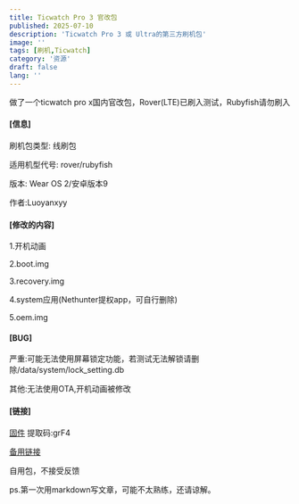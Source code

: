 ```yaml
---
title: Ticwatch Pro 3 官改包
published: 2025-07-10
description: 'Ticwatch Pro 3 或 Ultra的第三方刷机包'
image: ''
tags: [刷机,Ticwatch]
category: '资源'
draft: false 
lang: ''
---
```


做了一个ticwatch pro x国内官改包，Rover(LTE)已刷入测试，Rubyfish请勿刷入

#### [信息]

刷机包类型: 线刷包

适用机型代号: rover/rubyfish

版本: Wear OS 2/安卓版本9

作者:Luoyanxyy

#### [修改的内容]

1.开机动画

2.boot.img

3.recovery.img

4.system应用(Nethunter提权app，可自行删除)

5.oem.img

#### [BUG]

严重:可能无法使用屏幕锁定功能，若测试无法解锁请删除/data/system/lock_setting.db

其他:无法使用OTA,开机动画被修改

#### [链接]

[固件](https://www.123pan.com/s/lfKyVv-iW98d.html) 提取码:grF4


[备用链接](https://luoyanteam-my.sharepoint.com/:u:/g/personal/resdrive_luoyanteam_onmicrosoft_com/EXr1u5-e1JtDq4uNc4chntIBIXp6fUP-us8owZfS3ozlsg?e=sS9J2l)

自用包，不接受反馈

ps.第一次用markdown写文章，可能不太熟练，还请谅解。

<!-- ##{"timestamp":1728278302}## -->
